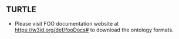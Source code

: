
## TURTLE

- Please visit FOO documentation website at https://w3id.org/def/fooDocs# to download the ontology formats.
